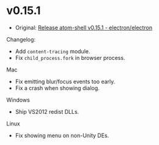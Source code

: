 # v0.15.1

* Original: [Release atom-shell v0.15.1 - electron/electron](https://github.com/electron/electron/releases/tag/v0.15.1)

Changelog:

* Add `content-tracing` module.
* Fix `child_process.fork` in browser process.

Mac

* Fix emitting blur/focus events too early.
* Fix a crash when showing dialog.

Windows

* Ship VS2012 redist DLLs.

Linux

* Fix showing menu on non-Unity DEs.
